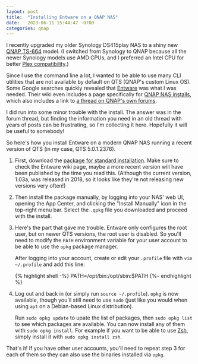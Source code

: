 ```yaml
---
layout: post
title:  "Installing Entware on a QNAP NAS"
date:   2023-06-11 15:44:47 -0700
categories: qnap
---
```

I recently upgraded my older Synology DS415play NAS to a shiny new [QNAP TS-664][qnap-ts-664] model. (I switched from Synology to QNAP because all the newer Synology models use AMD CPUs, and I preferred an Intel CPU for better [Plex compatibility][plex-nas-compatibility].)

Since I use the command line a lot, I wanted to be able to use many CLI utilities that are not available by default on QTS (QNAP's custom Linux OS). Some Google searches quickly revealed that [Entware][entware-wiki] was what I was needed. Their wiki even includes a page specifically for [QNAP NAS installs][entware-wiki-qnap-install], which also includes a link to [a thread on QNAP's own forums][entware-qnap-forum-thread].

I did run into some minor trouble with the install. The answer was in the forum thread, but finding the information you need in an old thread with years of posts can be frustrating, so I'm collecting it here. Hopefully it will be useful to somebody!

So here's how you install Entware on a modern QNAP NAS running a recent version of QTS (in my case, QTS 5.0.1.2376).

1. First, download the [package for standard installation][entware-std-qpkg]. Make sure to check the Entware wiki page, maybe a more recent version will have been published by the time you read this. (Although the current version, 1.03a, was released in 2018, so it looks like they're not releasing new versions very often!)

2. Then install the package manually, by logging into your NAS' web UI, opening the App Center, and clicking the "Install Manually" icon in the top-right menu bar. Select the `.qpkg` file you downloaded and proceed with the install.

3. Here's the part that gave me trouble. Entware only configures the root user, but on newer QTS versions, the root user is disabled. So you'll need to modify the `PATH` environment variable for your user account to be able to use the `opkg` package manager.
    
    After logging into your account, create or edit your `.profile` file with `vim ~/.profile` and add this line:
    
    {% highlight shell -%}
PATH=/opt/bin:/opt/sbin:$PATH
    {%- endhighlight %}

4. Log out and back in (or simply run `source ~/.profile`). `opkg` is now available, though you'll still need to use `sudo` (just like you would when using `apt` on a Debian-based Linux distribution).

    Run `sudo opkg update` to upate the list of packages, then `sudo opkg list` to see which packages are available. You can now install any of them with `sudo opkg install`. For example if you want to be able to use [Zsh][zsh], simply install it with `sudo opkg install zsh`.

That's it! If you have other user accounts, you'll need to repeat step 3 for each of them so they can also use the binaries installed via `opkg`.

[qnap-ts-664]: https://www.qnap.com/en-us/product/ts-664
[plex-nas-compatibility]: https://docs.google.com/spreadsheets/d/1MfYoJkiwSqCXg8cm5-Ac4oOLPRtCkgUxU0jdj3tmMPc
[entware-wiki]: https://github.com/Entware/Entware/wiki
[entware-wiki-qnap-install]: https://github.com/Entware/Entware/wiki/Install-on-QNAP-NAS
[entware-qnap-forum-thread]: https://forum.qnap.com/viewtopic.php?f=351&t=139781
[entware-std-qpkg]: http://bin.entware.net/other/Entware_1.03a_std.qpkg
[zsh]: https://en.wikipedia.org/wiki/Z_shell
